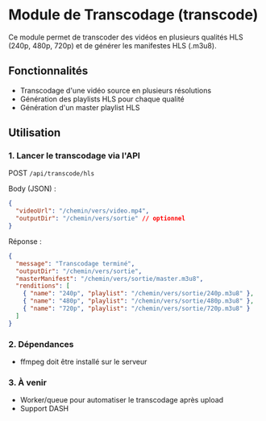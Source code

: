 # Module de Transcodage (transcode)

Ce module permet de transcoder des vidéos en plusieurs qualités HLS (240p, 480p, 720p) et de générer les manifestes HLS (.m3u8).

## Fonctionnalités
- Transcodage d'une vidéo source en plusieurs résolutions
- Génération des playlists HLS pour chaque qualité
- Génération d'un master playlist HLS

## Utilisation

### 1. Lancer le transcodage via l'API

POST `/api/transcode/hls`

Body (JSON) :
```json
{
  "videoUrl": "/chemin/vers/video.mp4",
  "outputDir": "/chemin/vers/sortie" // optionnel
}
```

Réponse :
```json
{
  "message": "Transcodage terminé",
  "outputDir": "/chemin/vers/sortie",
  "masterManifest": "/chemin/vers/sortie/master.m3u8",
  "renditions": [
    { "name": "240p", "playlist": "/chemin/vers/sortie/240p.m3u8" },
    { "name": "480p", "playlist": "/chemin/vers/sortie/480p.m3u8" },
    { "name": "720p", "playlist": "/chemin/vers/sortie/720p.m3u8" }
  ]
}
```

### 2. Dépendances
- ffmpeg doit être installé sur le serveur

### 3. À venir
- Worker/queue pour automatiser le transcodage après upload
- Support DASH 